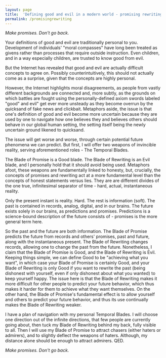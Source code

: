 ```yaml
---
layout: page
title:  'Defining good and evil in a modern world - promising rewriting'
permalink: /promisingrewriting
---
```


_Make promises. Don't go back._

Your definitions of good and evil are traditionally personal to you. Development of individuals' "moral compasses" have long been treated as givens rather than processes that require outside instruction. Even children, and in a way especially children, are trusted to know good from evil. 

But the Internet has revealed that good and evil are actually difficult concepts to agree on. Possibly counterintuitively, this should not actually come as a surprise, given that the concepts are highly personal.

However, the Internet highlights moral disagreements, as people from vastly different backgrounds are connected and, more subtly, as the grounds on which battles are fought using the personally-defined axiom swords labeled "good" and evil" get ever more unsteady as they become overrun by the quicksand of fake news and clickbait. Metaphors aside, the issue is that one's definition of good and evil become more uncertain because they are used by one to navigate how one believes they and believes others should behave in our global human setting, the setting itself being the newly uncertain ground likened to quicksand.

The issue will get worse and worse, through certain potential future phenomena we can predict. But first, I will offer two weapons of invincible reality, serving aforementioned roles - The Temporal Blades.

The Blade of Promise is a Good blade. The Blade of Rewriting is an Evil blade, and I personally hold that it should avoid being used. Metaphors afoot, these weapons are fundamentally linked to honesty, but, crucially, the concepts of promises and rewriting act at a more fundamental level than the concepts of honest statements versus lies. They are are different divides of the one true, infinitesimal separator of time - hard, actual, instantaneous reality.

Only the present instant is reality. Hard. The rest is information (soft). The past is contained in records, analog, digital, and in our brains. The future exists solely in our brains, as predictions and promises. Predictions is a science-bound description of the future consists of - promises is the more general term here.

So the past and the future are both information. The Blade of Promise predicts the future from records and others' promises, past and future, along with the instantaneous present. The Blade of Rewriting changes records, allowing one to change the past from the future. Nonetheless, I claim that the Blade of Promise is Good, and the Blade of Rewriting is Evil. Keeping things simple, we can define Good to be "achieving what you want", in which case your Blade of Promise is certainly Good, and your Blade of Rewriting is only Good if you want to rewrite the past (being dishonest with yourself, even if only dishonest about what you wanted) to keep yourself happy. The issue here is that the Blade of Rewriting makes it more difficult for other people to predict your future behavior, which thus makes it harder for them to achieve what they want themselves. On the other hand, the Blade of Promise's fundamental effect is to allow yourself and others to predict your future behavior, and thus its use continually makes the Blade of Rewriting weaker.

I have a plan of navigation with my personal Temporal Blades. I will choose one direction out of the infinite directions, that few people are currently going about, then tuck my Blade of Rewriting behind my back, fully visible to all. Then I will use my Blade of Promise to attract chasers (either haters or admirers), and to slightly deflect the weapons of haters. Although, my distance alone should be enough to attract admirers. QED.

_Make promises. Don't go back._